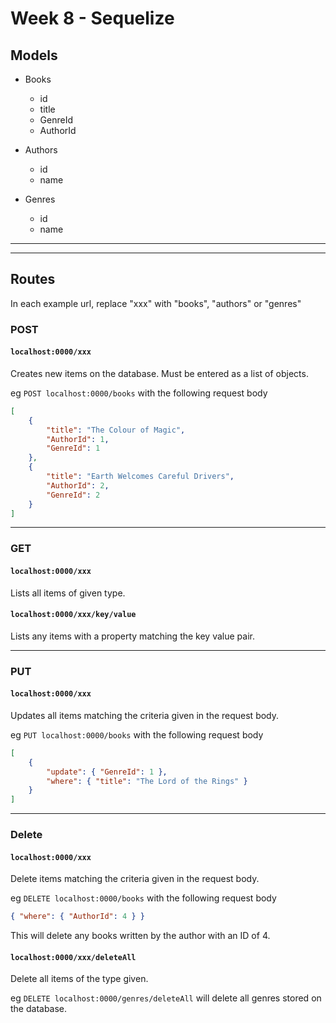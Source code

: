 # Week 8 - Sequelize

## Models

- Books
  - id
  - title
  - GenreId
  - AuthorId

- Authors
  - id
  - name

- Genres
  - id
  - name
---
---
## Routes

In each example url, replace "xxx" with "books", "authors" or "genres"

### POST

#### `localhost:0000/xxx`
Creates new items on the database. Must be entered as a list of objects.

eg `POST localhost:0000/books` with the following request body
``` json
[
    {
        "title": "The Colour of Magic",
        "AuthorId": 1,
        "GenreId": 1
    },
    {
        "title": "Earth Welcomes Careful Drivers",
        "AuthorId": 2,
        "GenreId": 2
    }
]
```
---
### GET

#### `localhost:0000/xxx`
Lists all items of given type.

#### `localhost:0000/xxx/key/value`
Lists any items with a property matching the key value pair.

---
### PUT
#### `localhost:0000/xxx`
Updates all items matching the criteria given in the request body.

eg `PUT localhost:0000/books` with the following request body

``` json
[
    {
        "update": { "GenreId": 1 },
        "where": { "title": "The Lord of the Rings" }
    }
]
```
--- 
### Delete
#### `localhost:0000/xxx`
Delete items matching the criteria given in the request body.

eg `DELETE localhost:0000/books` with the following request body

``` json
{ "where": { "AuthorId": 4 } }
```

This will delete any books written by the author with an ID of 4.

#### `localhost:0000/xxx/deleteAll`
Delete all items of the type given.

eg `DELETE localhost:0000/genres/deleteAll` will delete all genres stored on the database.